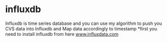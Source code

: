 # influxdb
Influxdb is time series database and you can use my algorithm to push you CVS data into Influxdb and Map data accordingly to timestamp *first you need to install influxdb from here  www.influxdata.com 
